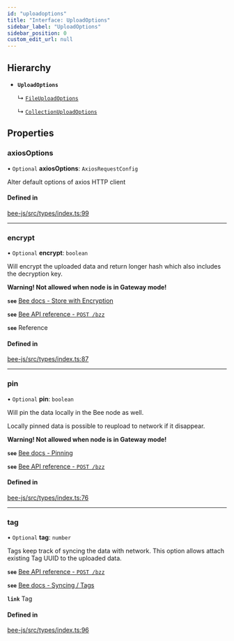 ```yaml
---
id: "uploadoptions"
title: "Interface: UploadOptions"
sidebar_label: "UploadOptions"
sidebar_position: 0
custom_edit_url: null
---
```


## Hierarchy

- **`UploadOptions`**

  ↳ [`FileUploadOptions`](fileuploadoptions.md)

  ↳ [`CollectionUploadOptions`](collectionuploadoptions.md)

## Properties

### axiosOptions

• `Optional` **axiosOptions**: `AxiosRequestConfig`

Alter default options of axios HTTP client

#### Defined in

[bee-js/src/types/index.ts:99](https://github.com/ethersphere/bee-js/blob/0e69ca1/src/types/index.ts#L99)

___

### encrypt

• `Optional` **encrypt**: `boolean`

Will encrypt the uploaded data and return longer hash which also includes the decryption key.

**Warning! Not allowed when node is in Gateway mode!**

**`see`** [Bee docs - Store with Encryption](https://docs.ethswarm.org/docs/access-the-swarm/store-with-encryption)

**`see`** [Bee API reference - `POST /bzz`](https://docs.ethswarm.org/api/#tag/Collection/paths/~1bzz/post)

**`see`** Reference

#### Defined in

[bee-js/src/types/index.ts:87](https://github.com/ethersphere/bee-js/blob/0e69ca1/src/types/index.ts#L87)

___

### pin

• `Optional` **pin**: `boolean`

Will pin the data locally in the Bee node as well.

Locally pinned data is possible to reupload to network if it disappear.

**Warning! Not allowed when node is in Gateway mode!**

**`see`** [Bee docs - Pinning](https://docs.ethswarm.org/docs/access-the-swarm/pinning)

**`see`** [Bee API reference - `POST /bzz`](https://docs.ethswarm.org/api/#tag/Collection/paths/~1bzz/post)

#### Defined in

[bee-js/src/types/index.ts:76](https://github.com/ethersphere/bee-js/blob/0e69ca1/src/types/index.ts#L76)

___

### tag

• `Optional` **tag**: `number`

Tags keep track of syncing the data with network. This option allows attach existing Tag UUID to the uploaded data.

**`see`** [Bee API reference - `POST /bzz`](https://docs.ethswarm.org/api/#tag/Collection/paths/~1bzz/post)

**`see`** [Bee docs - Syncing / Tags](https://docs.ethswarm.org/docs/access-the-swarm/syncing)

**`link`** Tag

#### Defined in

[bee-js/src/types/index.ts:96](https://github.com/ethersphere/bee-js/blob/0e69ca1/src/types/index.ts#L96)
